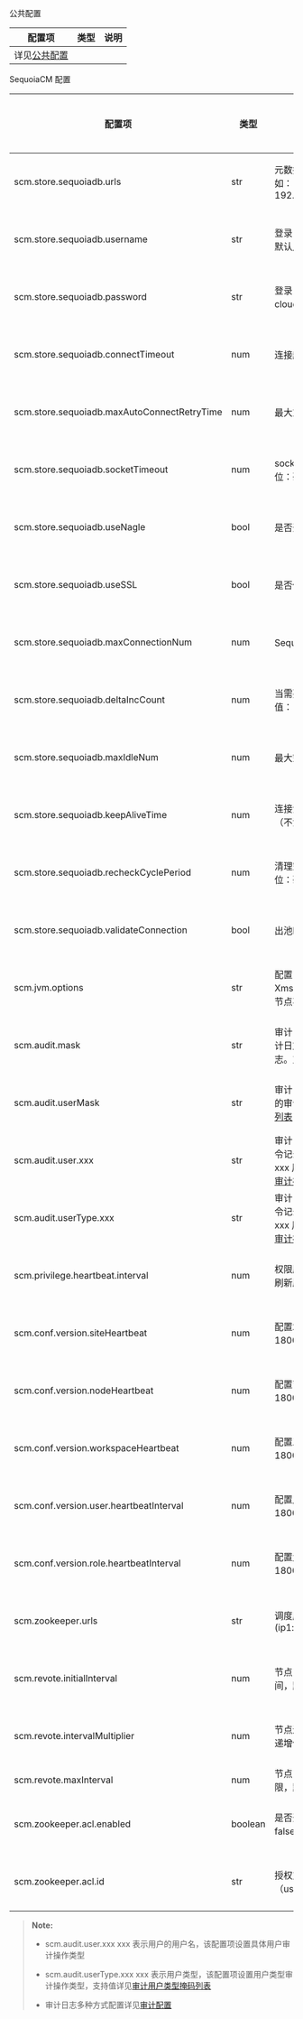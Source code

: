 公共配置

|配置项| 类型| 说明|
|------|-----|-----|
|详见[公共配置][public_config]|||

SequoiaCM 配置

|配置项| 类型| 说明| 生效类型 |
|------|-----|-----|----------|
|scm.store.sequoiadb.urls|str|元数据服务 SequoiaDB 的协调节点服务地址。例如：192.168.20.56:11810,192.168.20.57:11810|重启生效|
|scm.store.sequoiadb.username|str|登录 SequoiaDB 的用户名。例如：sdbadmin，默认用户名为空|重启生效|
|scm.store.sequoiadb.password|str|登录 SequoiaDB 的密码文件。例如：/opt/scm-cloud/sdb.passwd，默认密码为空|重启生效|
|scm.store.sequoiadb.connectTimeout|num|连接超时时间，默认值：10000，单位：毫秒|重启生效|
|scm.store.sequoiadb.maxAutoConnectRetryTime|num|最大重连间隔，默认值：15000，单位：毫秒|重启生效|
|scm.store.sequoiadb.socketTimeout|num|socket 超时时间，默认值：0（不检测超时），单位：毫秒|重启生效|
|scm.store.sequoiadb.useNagle|bool|是否开启 Nagle，默认值：false|重启生效|
|scm.store.sequoiadb.useSSL|bool|是否使用 SSL 安全连接，默认值：false|重启生效|
|scm.store.sequoiadb.maxConnectionNum|num|SequoiaDB 连接池最大连接数，默认值：500|重启生效|
|scm.store.sequoiadb.deltaIncCount|num|当需要新增连接时，一次新增的连接数，默认值：10|重启生效|
|scm.store.sequoiadb.maxIdleNum|num|最大空闲连接数，默认值：2|重启生效|
|scm.store.sequoiadb.keepAliveTime|num|连接池保留空闲连接的时长，默认值：60000（不清除空闲连接），单位：毫秒|重启生效|
|scm.store.sequoiadb.recheckCyclePeriod|num|清理空闲连接的间隔时间。默认值：30000，单位：毫秒|重启生效|
|scm.store.sequoiadb.validateConnection|bool|出池时是否检查连接有效性, 默认值：true|重启生效|
|scm.jvm.options|str|配置 java jvm 参数，例如：-Xmx2048M -Xms2048M -Xmn1536M，默认为空，即启动节点不添加任何 jvm 参数|重启生效|
|scm.audit.mask|str|审计日志操作配置，控制对不同操作命令记录审计日志。默认为空，不记录任何操作的审计日志。支持的配置详见[审计操作类型掩码列表][audit_log]|在线生效|
|scm.audit.userMask|str|审计日志用户配置，默认为空，不记录任何用户的审计日志。支持的配置详见[审计用户类型掩码列表][audit_log]|在线生效|
|scm.audit.user.xxx|str|审计日志操作配置，控制具体用户对不同操作命令记录审计日志。默认为空，不记录用户名为 xxx 用户任何操作的审计日志。支持的配置详见[审计操作类型掩码列表][audit_log]|在线生效|
|scm.audit.userType.xxx|str|审计日志操作配置，控制用户类型对不同操作命令记录审计日志。默认为空，不记录用户类型为 xxx 用户任何操作的审计日志。支持的配置详见[审计操作类型掩码列表][audit_log]|在线生效|
|scm.privilege.heartbeat.interval|num|权限版本号校验间隔时间，当版本号不一致时会刷新版本信息。默认值：10000，单位：毫秒|重启生效|
|scm.conf.version.siteHeartbeat|num|配置站点版本号校验间隔时间。默认值：180000，单位：毫秒|重启生效|
|scm.conf.version.nodeHeartbeat|num|配置节点版本号校验间隔时间。默认值：180000，单位：毫秒|重启生效|
|scm.conf.version.workspaceHeartbeat|num|配置工作区版本号校验间隔时间。默认值：180000，单位：毫秒|重启生效|
|scm.conf.version.user.heartbeatInterval|num|配置用户版本号校验间隔时间。默认值：180000，单位：毫秒|重启生效|
|scm.conf.version.role.heartbeatInterval|num|配置角色版本号校验间隔时间。默认值：180000，单位：毫秒|重启生效|
|scm.zookeeper.urls|str|调度服务节点的zookeeper服务地址(ip1:host1,ip2:host2)|重启生效|
|scm.revote.initialInterval|num|节点当选主节点后初始化失败时，起始静默时间，默认值：100，单位：毫秒|重启生效|
|scm.revote.intervalMultiplier|num|节点连续当选主节点后初始化失败时，静默时间递增倍数，默认值：2|重启生效|
|scm.revote.maxInterval|num|节点当选主节点后初始化失败时，静默时间的上限，默认值：60000，单位：毫秒| 
|scm.zookeeper.acl.enabled     | boolean  | 是否开启 ZooKeeper ACL 权限控制，默认值：false。详情请见：[ZooKeeper 安全性配置][zookeeper_sercurity]|重启生效|
|scm.zookeeper.acl.id          | str   | 授权对象，填写用户名密码串（username:password）的加密文件路径|重启生效|

 > **Note:**
 >
 > * scm.audit.user.xxx  xxx 表示用户的用户名，该配置项设置具体用户审计操作类型
 >
 > * scm.audit.userType.xxx  xxx 表示用户类型，该配置项设置用户类型审计操作类型，支持值详见[审计用户类型掩码列表][audit_log]
 >
 > * 审计日志多种方式配置详见[审计配置][audit_log]
 >

[public_config]:Maintainance/Node_Config/Readme.md
[audit_log]:Maintainance/Diaglog/audit_log.md
[zookeeper_sercurity]:Maintainance/Security/Security_Config/zookeeper.md